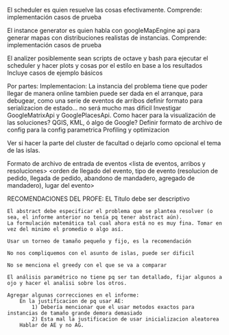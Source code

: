 
El scheduler es quien resuelve las cosas efectivamente. Comprende:
	implementación
	casos de prueba

El instance generator es quien habla con googleMapEngine api para generar mapas con distribuciones realistas de instancias. Comprende:
	implementación
	casos de prueba

El analizer posiblemente sean scripts de octave y bash para ejecutar el scheduler y hacer plots y cosas por el estilo en base a los resultados
	Incluye casos de ejemplo básicos


Por partes:
	Implementacion:
		La instancia del problema tiene que poder llegar de manera online
			tambien puede ser dada en el arranque, para debugear, como una serie de eventos de arribos
			definir formato para serializacion de estado... no será mucho mas dificil
		Investigar GoogleMatrixApi y GooglePlacesApi.
		Como hacer para la visualización de las soluciones? QGIS, KML, ó algo de Google?
		Definir formato de archivo de config para la config parametrica
		Profiling y optimizacion


Ver si hacer la parte del cluster de facultad o dejarlo como opcional el tema de las islas.

Formato de archivo de entrada de eventos
<Tasa de arribos>
<lista de eventos, arribos y resoluciones>
<orden de llegado del evento, tipo de evento (resolucion de pedido, llegada de pedido, abandono de mandadero, agregado de mandadero), lugar del evento>

RECOMENDACIONES DEL PROFE:
	EL Título debe ser descriptivo

	El abstract debe especificar el problema que se plantea resolver (o sea, el informe anterior no tenía pq tener abstract aún).
	La formulación matemática tal cual ahora está no es muy fina. Tomar en vez del minimo el promedio o algo así.

	Usar un torneo de tamaño pequeño y fijo, es la recomendación

	No nos compliquemos con el asunto de islas, puede ser dificil

	No se menciona el greedy con el que se va a comparar

	El análisis paramétrico no tiene pq ser tan detallado, fijar algunos a ojo y hacer el analisi sobre los otros.

	Agregar algunas correcciones en el informe:
		En la justificacion de pq usar AE:
			1) Debería mencionar que el usar metodos exactos para instancias de tamaño grande demora demasiado
			2) Esta mal la justificacion de usar inicializacion aleatorea
		Hablar de AE y no AG.